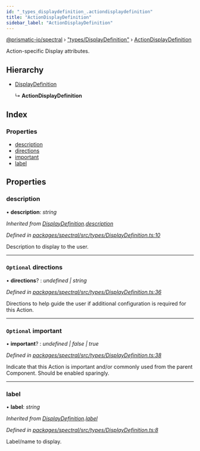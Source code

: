 ```yaml
---
id: "_types_displaydefinition_.actiondisplaydefinition"
title: "ActionDisplayDefinition"
sidebar_label: "ActionDisplayDefinition"
---
```


[@prismatic-io/spectral](../index.md) › ["types/DisplayDefinition"](../modules/_types_displaydefinition_.md) › [ActionDisplayDefinition](_types_displaydefinition_.actiondisplaydefinition.md)

Action-specific Display attributes.

## Hierarchy

* [DisplayDefinition](_types_displaydefinition_.displaydefinition.md)

  ↳ **ActionDisplayDefinition**

## Index

### Properties

* [description](_types_displaydefinition_.actiondisplaydefinition.md#description)
* [directions](_types_displaydefinition_.actiondisplaydefinition.md#optional-directions)
* [important](_types_displaydefinition_.actiondisplaydefinition.md#optional-important)
* [label](_types_displaydefinition_.actiondisplaydefinition.md#label)

## Properties

###  description

• **description**: *string*

*Inherited from [DisplayDefinition](_types_displaydefinition_.displaydefinition.md).[description](_types_displaydefinition_.displaydefinition.md#description)*

*Defined in [packages/spectral/src/types/DisplayDefinition.ts:10](https://github.com/prismatic-io/spectral/blob/v8.1.0/packages/spectral/src/types/DisplayDefinition.ts#L10)*

Description to display to the user.

___

### `Optional` directions

• **directions**? : *undefined | string*

*Defined in [packages/spectral/src/types/DisplayDefinition.ts:36](https://github.com/prismatic-io/spectral/blob/v8.1.0/packages/spectral/src/types/DisplayDefinition.ts#L36)*

Directions to help guide the user if additional configuration is required for this Action.

___

### `Optional` important

• **important**? : *undefined | false | true*

*Defined in [packages/spectral/src/types/DisplayDefinition.ts:38](https://github.com/prismatic-io/spectral/blob/v8.1.0/packages/spectral/src/types/DisplayDefinition.ts#L38)*

Indicate that this Action is important and/or commonly used from the parent Component. Should be enabled sparingly.

___

###  label

• **label**: *string*

*Inherited from [DisplayDefinition](_types_displaydefinition_.displaydefinition.md).[label](_types_displaydefinition_.displaydefinition.md#label)*

*Defined in [packages/spectral/src/types/DisplayDefinition.ts:8](https://github.com/prismatic-io/spectral/blob/v8.1.0/packages/spectral/src/types/DisplayDefinition.ts#L8)*

Label/name to display.
